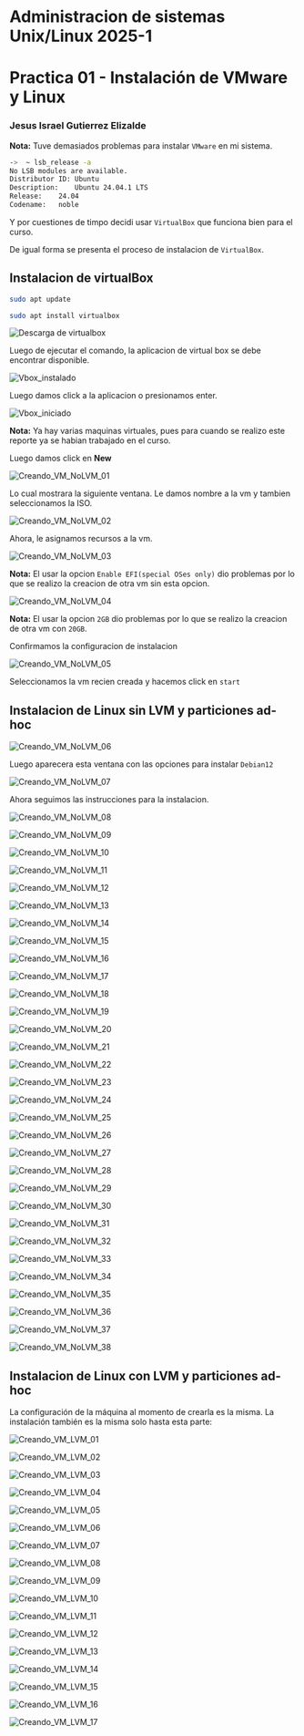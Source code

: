 # Administracion de sistemas Unix/Linux 2025-1 
# Practica 01 - Instalación de VMware y Linux

### Jesus Israel Gutierrez Elizalde

**Nota:** Tuve demasiados problemas para instalar `VMware` en mi sistema.

```bash
->  ~ lsb_release -a
No LSB modules are available.
Distributor ID:	Ubuntu
Description:	Ubuntu 24.04.1 LTS
Release:	24.04
Codename:	noble
```

Y por cuestiones de timpo decidi usar `VirtualBox` que funciona bien para el curso.

De igual forma se presenta el proceso de instalacion de `VirtualBox`.


## Instalacion de virtualBox

```bash
sudo apt update
```

```bash
sudo apt install virtualbox
```


![Descarga de virtualbox](./img/DescargaVbox.png)

Luego de ejecutar el comando, la aplicacion
de virtual box se debe encontrar disponible.

![Vbox_instalado](./img/App_instalada.png)

Luego damos click a la aplicacion o presionamos enter.

![Vbox_iniciado](./img/App_iniciada.png)

**Nota:** Ya hay varias maquinas virtuales, pues para cuando
se realizo este reporte ya se habian trabajado en el curso.

Luego damos click en **New**

![Creando_VM_NoLVM_01](./img/CreacionVM_NoLVM_01.png)

Lo cual mostrara la siguiente ventana. Le damos nombre a la 
vm y tambien seleccionamos la ISO.

![Creando_VM_NoLVM_02](./img/CreacionVM_NoLVM_02.png)

Ahora, le asignamos recursos a la vm. 

![Creando_VM_NoLVM_03](./img/CreacionVM_NoLVM_03.png)

**Nota:** El usar la opcion `Enable EFI(special OSes only)`
dio problemas por lo que se realizo la creacion de otra vm
sin esta opcion.

![Creando_VM_NoLVM_04](./img/CreacionVM_NoLVM_04.png)

**Nota:** El usar la opcion `2GB`
dio problemas por lo que se realizo la creacion de otra vm
con `20GB`.

Confirmamos la configuracion de instalacion

![Creando_VM_NoLVM_05](./img/CreacionVM_NoLVM_05.png)

Seleccionamos la vm recien creada y hacemos click en
`start`

## Instalacion de Linux sin LVM y particiones ad-hoc

![Creando_VM_NoLVM_06](./img/CreacionVM_NoLVM_06.png)


Luego aparecera esta ventana con las opciones para
instalar `Debian12`

![Creando_VM_NoLVM_07](./img/CreacionVM_NoLVM_07.png)


Ahora seguimos las instrucciones para la instalacion.


![Creando_VM_NoLVM_08](./img/CreacionVM_NoLVM_08.png)

![Creando_VM_NoLVM_09](./img/CreacionVM_NoLVM_09.png)

![Creando_VM_NoLVM_10](./img/CreacionVM_NoLVM_10.png)

![Creando_VM_NoLVM_11](./img/CreacionVM_NoLVM_11.png)

![Creando_VM_NoLVM_12](./img/CreacionVM_NoLVM_12.png)

![Creando_VM_NoLVM_13](./img/CreacionVM_NoLVM_13.png)

![Creando_VM_NoLVM_14](./img/CreacionVM_NoLVM_14.png)

![Creando_VM_NoLVM_15](./img/CreacionVM_NoLVM_15.png)

![Creando_VM_NoLVM_16](./img/CreacionVM_NoLVM_16.png)

![Creando_VM_NoLVM_17](./img/CreacionVM_NoLVM_17.png)

![Creando_VM_NoLVM_18](./img/CreacionVM_NoLVM_18.png)

![Creando_VM_NoLVM_19](./img/CreacionVM_NoLVM_19.png)

![Creando_VM_NoLVM_20](./img/CreacionVM_NoLVM_20.png)

![Creando_VM_NoLVM_21](./img/CreacionVM_NoLVM_21.png)

![Creando_VM_NoLVM_22](./img/CreacionVM_NoLVM_22.png)

![Creando_VM_NoLVM_23](./img/CreacionVM_NoLVM_23.png)

![Creando_VM_NoLVM_24](./img/CreacionVM_NoLVM_24.png)

![Creando_VM_NoLVM_25](./img/CreacionVM_NoLVM_25.png)

![Creando_VM_NoLVM_26](./img/CreacionVM_NoLVM_26.png)

![Creando_VM_NoLVM_27](./img/CreacionVM_NoLVM_27.png)

![Creando_VM_NoLVM_28](./img/CreacionVM_NoLVM_28.png)

![Creando_VM_NoLVM_29](./img/CreacionVM_NoLVM_29.png)

![Creando_VM_NoLVM_30](./img/CreacionVM_NoLVM_30.png)

![Creando_VM_NoLVM_31](./img/CreacionVM_NoLVM_31.png)

![Creando_VM_NoLVM_32](./img/CreacionVM_NoLVM_32.png)

![Creando_VM_NoLVM_33](./img/CreacionVM_NoLVM_33.png)

![Creando_VM_NoLVM_34](./img/CreacionVM_NoLVM_34.png)

![Creando_VM_NoLVM_35](./img/CreacionVM_NoLVM_35.png)

![Creando_VM_NoLVM_36](./img/CreacionVM_NoLVM_36.png)

![Creando_VM_NoLVM_37](./img/CreacionVM_NoLVM_37.png)

![Creando_VM_NoLVM_38](./img/CreacionVM_NoLVM_38.png)

## Instalacion de Linux con LVM y particiones ad-hoc

La configuración de la máquina al momento de crearla es la misma.
La instalación también es la misma solo hasta esta parte:

![Creando_VM_LVM_01](./img/CreacionVM_LVM_01.png)

![Creando_VM_LVM_02](./img/CreacionVM_LVM_02.png)

![Creando_VM_LVM_03](./img/CreacionVM_LVM_03.png)

![Creando_VM_LVM_04](./img/CreacionVM_LVM_04.png)

![Creando_VM_LVM_05](./img/CreacionVM_LVM_05.png)

![Creando_VM_LVM_06](./img/CreacionVM_LVM_06.png)

![Creando_VM_LVM_07](./img/CreacionVM_LVM_07.png)

![Creando_VM_LVM_08](./img/CreacionVM_LVM_08.png)

![Creando_VM_LVM_09](./img/CreacionVM_LVM_09.png)

![Creando_VM_LVM_10](./img/CreacionVM_LVM_10.png)

![Creando_VM_LVM_11](./img/CreacionVM_LVM_11.png)

![Creando_VM_LVM_12](./img/CreacionVM_LVM_12.png)

![Creando_VM_LVM_13](./img/CreacionVM_LVM_13.png)

![Creando_VM_LVM_14](./img/CreacionVM_LVM_14.png)

![Creando_VM_LVM_15](./img/CreacionVM_LVM_15.png)

![Creando_VM_LVM_16](./img/CreacionVM_LVM_16.png)

![Creando_VM_LVM_17](./img/CreacionVM_LVM_17.png)
